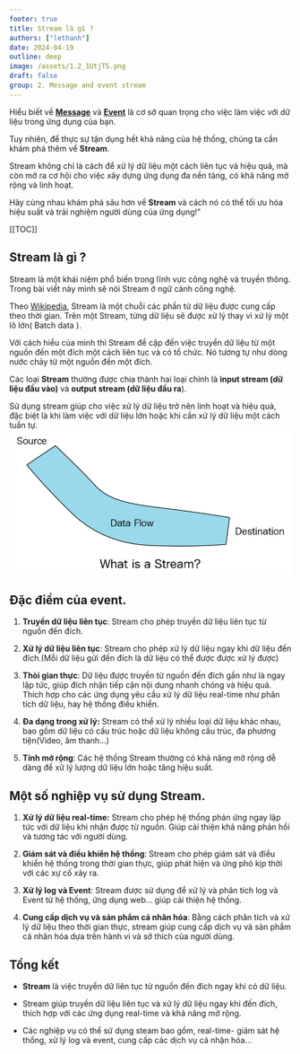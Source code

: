 ```yaml
---
footer: true
title: Stream là gì ?
authors: ["lethanh"]
date: 2024-04-19
outline: deep
image: /assets/1.2_1UtjTS.png
draft: false
group: 2. Message and event stream
---
```


Hiểu biết về **[Message](2024-04-15-message-la-gi.md)** và [**Event**](2024-04-16-event-la-gi.md) là cơ sở quan trọng cho việc làm việc với dữ liệu trong ứng dụng của bạn.

Tuy nhiên, để thực sự tận dụng hết khả năng của hệ thống, chúng ta cần khám phá thêm về **Stream**.

Stream không chỉ là cách để xử lý dữ liệu một cách liên tục và hiệu quả, mà còn mở ra cơ hội cho việc xây dựng ứng dụng đa nền tảng, có khả năng mở rộng và linh hoạt.

Hãy cùng nhau khám phá sâu hơn về **Stream** và cách nó có thể tối ưu hóa hiệu suất và trải nghiệm người dùng của ứng dụng!"

[[TOC]]

## Stream là gì ?
Stream là một khái niệm phổ biến trong lĩnh vực công nghệ và truyền thông. Trong bài viết này mình sẽ nói Stream ở ngữ cảnh công nghệ.

Theo [Wikipedia](https://en.wikipedia.org/wiki/Stream_(computing)#:~:text=In%20computer%20science%2C%20a%20stream,rather%20than%20in%20large%20batches.), Stream là một chuỗi các phần tử dữ liệu được cung cấp theo thời gian. Trên một Stream, từng dữ liệu sẽ được xử lý thay vì xử lý một lô lớn( Batch data ).

Với cách hiểu của mình thì Stream đề cập đến việc truyền dữ liệu từ một nguồn đến một đích một cách liên tục và có tổ chức. Nó tương tự như dòng nước chảy từ một nguồn đến một đích.

Các loại **Stream** thường được chia thành hai loại chính là **input stream (dữ liệu đầu vào)** và **output stream (dữ liệu đầu ra**). 

Sử dụng stream giúp cho việc xử lý dữ liệu trở nên linh hoạt và hiệu quả, đặc biệt là khi làm việc với dữ liệu lớn hoặc khi cần xử lý dữ liệu một cách tuần tự.
![Stream](2024-04-19-stream-la-gi/1.png)

## Đặc điểm của event.
1. **Truyền dữ liệu liên tục**: Stream cho phép truyền dữ liệu liên tục từ nguồn đến đích.

2. **Xử lý dữ liệu liên tục**: Stream cho phép xử lý dữ liệu ngay khi dữ liệu đến đích.(Mỗi dữ liệu gửi đến đích là dữ liệu có thể được được xử lý được)

3. **Thòi gian thực**: Dữ liệu được truyền từ nguồn đến đích gần như là ngay lập tức, giúp đích nhận tiếp cận nội dung nhanh chóng và hiệu quả. Thích hợp cho các ứng dụng yêu cầu xử lý dữ liệu real-time như phân tích dữ liệu, hay hệ thống điều khiển.

4. **Đa dạng trong xử lý:** Stream có thể xử lý nhiều loại dữ liệu khác nhau, bao gồm dữ liệu có cấu trúc hoặc dữ liệu không cấu trúc, đa phương tiện(Video, âm thanh...)

5. **Tính mở rộng**: Các hệ thống Stream thường có khả năng mở rộng dễ dàng để xử lý lượng dữ liệu lớn hoặc tăng hiệu suất.

## Một số nghiệp vụ sử dụng Stream.
1. **Xử lý dữ liệu real-time:** Stream cho phép hệ thống phản ứng ngay lập tức với dữ liệu khi nhận được từ nguồn. Giúp cải thiện khả năng phản hồi và tương tác với người dùng.

2. **Giám sát và điều khiển hệ thống**: Stream cho phép giám sát và điều khiển hệ thống trong thời gian thực, giúp phát hiện và ứng phó kịp thời với các xự cố xảy ra.

3. **Xử lý log và Event**: Stream được sử dụng để xử lý và phân tích log và Event từ hệ thống, ứng dụng web... giúp cải thiện hệ thống.

4. **Cung cấp dịch vụ và sản phẩm cá nhân hóa**: Bằng cách phân tích và xử lý dữ liệu theo thời gian thực, stream giúp cung cấp dịch vụ và sản phẩm cá nhân hóa dựa trên hành vi và sở thích của người dùng.


## Tổng kết
- **Stream** là việc truyền dữ liên tục từ nguồn đến đích ngay khi có dữ liệu.

- Stream giúp truyền dữ liệu liên tục và xử lý dữ liệu ngay khi đến đích, thích hợp với các ứng dụng real-time và khả năng mở rộng.

- Các nghiệp vụ có thể sử dụng steam bao gồm, real-time- giám sát hệ thống, xử lý log và event, cung cấp các dịch vụ cá nhận hóa...
